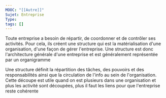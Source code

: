 ```yaml
---
MOOC: "[[Autre]]"
Sujet: Entreprise
Type: 
tags: []
---
```

Toute entreprise a besoin de répartir, de coordonner et de contrôler ses activités. Pour cela, ils créent une structure qui est la matérialisation d'une organisation, d'une façon de gérer l'entreprise. Une structure est donc l'architecture générale d'une entreprise et est généralement représentée par un organigramme

Une structure définit la répartition des tâches, des pouvoirs et des responsabilités ainsi que la circulation de l'info au sein de l'organisation. Cette découpe est utile quand on est plusieurs dans une organisation et plus les activité sont découpées, plus il faut les liens  pour que l'entreprise reste cohérente